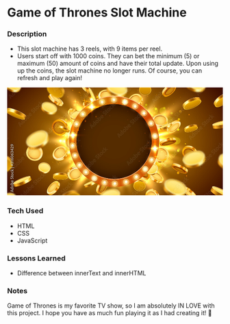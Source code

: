 # Game of Thrones Slot Machine

### Description
- This slot machine has 3 reels, with 9 items per reel.
- Users start off with 1000 coins. They can bet the minimum (5) or maximum (50) amount of coins and have their total update. Upon using up the coins, the slot machine no longer runs. Of course, you can refresh and play again!

<img src="slot-machine.png">

### Tech Used
- HTML
- CSS
- JavaScript

### Lessons Learned
- Difference between innerText and innerHTML

### Notes
Game of Thrones is my favorite TV show, so I am absolutely IN LOVE with this project. I hope you have as much fun playing it as I had creating it! 🥳